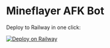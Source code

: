 # Mineflayer AFK Bot

Deploy to Railway in one click:

[![Deploy on Railway](https://railway.app/button.svg)](https://railway.app/new/template?template=https://github.com/SamiG179/mineflayer-afk-bot)
